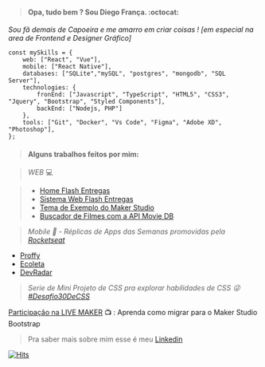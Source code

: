 > #### Opa, tudo bem ? Sou Diego França. :octocat:

*Sou fã demais de Capoeira e me amarro em criar coisas ! [em especial na area de Frontend e Designer Gráfico]*

```
const mySkills = {
    web: ["React", "Vue"],
    mobile: ["React Native"],
    databases: ["SQLite","mySQL", "postgres", "mongodb", "SQL Server"],
    technologies: {
        fronEnd: ["Javascript", "TypeScript", "HTML5", "CSS3", "Jquery", "Bootstrap", "Styled Components"],
        backEnd: ["Nodejs, PHP"]
    },
    tools: ["Git", "Docker", "Vs Code", "Figma", "Adobe XD", "Photoshop"],
};

```
> #### Alguns trabalhos feitos por mim:

> *WEB*  :computer:

> - [Home Flash Entregas](https://www.flashentregas.com.br/)
> - [Sistema Web Flash Entregas](https://appweb.flashentregas.com.br/login)
> - [Tema de Exemplo do Maker Studio](https://hotelaria.softwell.com.br/hotelariaboot/open.do?sys=HOT)
> - [Buscador de Filmes com a API Movie DB](https://pwa-app-host.firebaseapp.com/)

> *Mobile :calling: - Réplicas de Apps das Semanas promovidas pela [Rocketseat](https://rocketseat.com.br/)*

- [Proffy](https://youtu.be/OgZzTEvcQ2k)
- [Ecoleta](https://youtu.be/pAZP_almlO0)
- [DevRadar](https://youtu.be/aIn4unl43dc)

> *Serie de Mini Projeto de CSS pra explorar habilidades de CSS :stuck_out_tongue_winking_eye: [#Desafio30DeCSS](https://codepen.io/collection/nYkBQN)*


[Participação na LIVE MAKER](https://youtu.be/3qJZ5zEjx6U?t=1221) :tv: : Aprenda como migrar para o Maker Studio Bootstrap

> Pra saber mais sobre mim esse é meu [Linkedin](https://www.linkedin.com/in/diego-fran%C3%A7a-aa66ba78/)

<!-- Github Stats
![Diego Status](https://github-readme-stats.vercel.app/api?username=diegofranca92&show_icons=true)
-->

[![Hits](https://hits.seeyoufarm.com/api/count/incr/badge.svg?url=https%3A%2F%2Fgithub.com%2Fdiegofranca92&count_bg=%23E7A309&title_bg=%23555555&icon=&icon_color=%23E7E7E7&title=Visitas&edge_flat=false)](https://hits.seeyoufarm.com)
